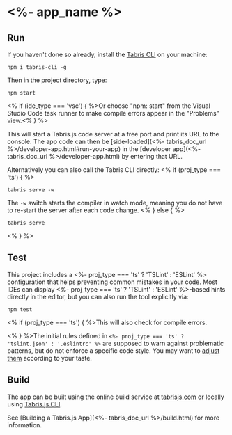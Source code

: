# <%- app_name %>

## Run

If you haven't done so already, install the [Tabris CLI](https://www.npmjs.com/package/tabris-cli) on your machine:

```
npm i tabris-cli -g
```

Then in the project directory, type:

```
npm start
```
<% if (ide_type === 'vsc') { %>Or choose "npm: start" from the Visual Studio Code task runner to make compile errors appear in the "Problems" view.<% } %>

This will start a Tabris.js code server at a free port and print its URL to the console. The app code can then be [side-loaded](<%- tabris_doc_url %>/developer-app.html#run-your-app) in the [developer app](<%- tabris_doc_url %>/developer-app.html) by entering that URL.

Alternatively you can also call the Tabris CLI directly:
<% if (proj_type === 'ts') { %>
```
tabris serve -w
```

The `-w` switch starts the compiler in watch mode, meaning you do not have to re-start the server after each code change.
<% } else { %>
```
tabris serve
```
<% } %>
## Test

This project includes a <%- proj_type === 'ts' ? 'TSLint' : 'ESLint' %> configuration that helps preventing common mistakes in your code. Most IDEs can display <%- proj_type === 'ts' ? 'TSLint' : 'ESLint' %>-based hints directly in the editor, but you can also run the tool explicitly via:

```
npm test
```

<% if (proj_type === 'ts') { %>This will also check for compile errors.

<% } %>The initial rules defined in `<%- proj_type === 'ts' ? 'tslint.json' : '.eslintrc' %>` are supposed to warn against problematic patterns, but do not enforce a specific code style. You may want to [adjust them](<%- proj_type === 'ts' ? 'https://palantir.github.io/tslint/rules/' : 'https://eslint.org/docs/rules/' %>) according to your taste.

## Build

The app can be built using the online build service at [tabrisjs.com](https://tabrisjs.com) or locally using [Tabris.js CLI](https://www.npmjs.com/package/tabris-cli).

See [Building a Tabris.js App](<%- tabris_doc_url %>/build.html) for more information.
